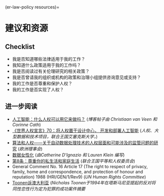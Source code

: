 (er-law-policy resources)=
# 建议和资源

## Checklist

- 我是否知道哪些法律适用于我的工作？
- 我知道什么政策适用于我的工作吗？
- 我是否阅读过有关伦理研究的相关政策？
- 我是否曾请我的组织或机构的政策和治理小组提供咨询意见或支持？
- 我的工作是否尊重和保护人权？
- 我的工作是否实现了人权？

## 进一步阅读
- [人工智能：什么人权可以用它来做吗？](https://points.datasociety.net/artificial-intelligence-whats-human-rights-got-to-do-with-it-4622ec1566d5)  (_博客帖子由 Christiaan van Veen 和 Corinne Cath_)
- [《世界人权宣言》70：将人权置于设计中心， 开发和部署人工智能](https://hrbdt.ac.uk/the-universal-declaration-of-human-rights-at-70-putting-human-rights-at-the-heart-of-the-design-development-and-deployment-of-artificial-intelligence/) (_人权、大型数据和技术项目，联合王国艾塞克斯大学，_)
- [算法和人权――关于自动数据处理技术的人权层面和可能涉及的监管问题的研究](https://rm.coe.int/algorithms-and-human-rights-en-rev/16807956b5) (_欧洲理事会_)
- [数据女性化](https://data-feminism.mitpress.mit.edu/) (_由Catherine D'Ignazio 和 Lauren Klein 编写_)
- [第8条：尊重你的私生活和家庭生活](https://www.equalityhumanrights.com/en/human-rights-act/article-8-respect-your-private-and-family-life) (_联合王国平等和人权委员会_)
- General Comment No. 16 Article 17 (The right to respect of privacy, family, home and correspondence, and protection of honour and reputation) 1988 (HRI/GEN/1/Rev9) (_UN Human Rights Committee_)
- [Toonen诉澳大利亚](https://remedy.org.au/cases/24/) (_Nicholas Toonen于1994年在塔斯马尼亚提起的反对将同性恋性行为定为犯罪的成功案件摘要_
